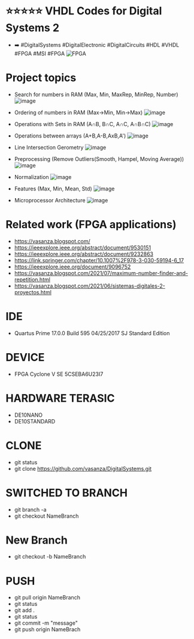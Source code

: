 # ⭐⭐⭐⭐⭐ VHDL Codes for Digital Systems 2
- ➡️ #DigitalSystems #DigitalElectronic #DigitalCircuits #HDL #VHDL #FPGA #MSI #FPGA
![FPGA](https://user-images.githubusercontent.com/12642226/126781642-cdb864f0-f16d-4d6c-a406-6fb1c45d97f5.png)

# Project topics
- Search for numbers in RAM (Max, Min, MaxRep, MinRep, Number)
 ![image](https://user-images.githubusercontent.com/12642226/131010883-2c11b969-302b-4ae7-b32b-5a4416556ee7.png)

- Ordering of numbers in RAM (Max->Min, Min->Max)
 ![image](https://user-images.githubusercontent.com/12642226/131010722-88e0e198-1dbe-483d-805b-310c9c3eb1b8.png)

- Operations with Sets in RAM (A∩B, B∩C, A∩C, A∩B∩C)
 ![image](https://user-images.githubusercontent.com/12642226/131010937-6e6963f2-cde8-433e-8d8c-171709b78d86.png)

- Operations between arrays (A+B,A-B,AxB,A')
 ![image](https://user-images.githubusercontent.com/12642226/131011041-187bfa0a-6ee0-4ed0-a79a-b96b95584ff8.png)

- Line Intersection Gerometry
 ![image](https://user-images.githubusercontent.com/12642226/144152636-46c398a8-473a-47f0-8ece-f7c19c289c89.png)

- Preprocessing (Remove Outliers(Smooth, Hampel, Moving Average))
 ![image](https://user-images.githubusercontent.com/12642226/144152689-72a09e65-bb44-47cf-bc21-6f8506cff91a.png)

- Normalization
![image](https://user-images.githubusercontent.com/12642226/144459661-f6fe16af-bbc4-49ac-92e4-7a280fb06919.png)

- Features (Max, Min, Mean, Std)
 ![image](https://user-images.githubusercontent.com/12642226/144152841-ec358e4c-e0fc-4a98-bb7c-3369c0d7ec21.png)

- Microprocessor Architecture
 ![image](https://user-images.githubusercontent.com/12642226/131011245-a7f4eaea-b8c0-47c5-9c05-54865fea3d38.png)

# Related work (FPGA applications)
- https://vasanza.blogspot.com/
- https://ieeexplore.ieee.org/abstract/document/9530151
- https://ieeexplore.ieee.org/abstract/document/9232863
- https://link.springer.com/chapter/10.1007%2F978-3-030-59194-6_17
- https://ieeexplore.ieee.org/document/9096752
- https://vasanza.blogspot.com/2021/07/maximum-number-finder-and-repetition.html
- https://vasanza.blogspot.com/2021/06/sistemas-digitales-2-proyectos.html

# IDE
- Quartus Prime 17.0.0 Build 595 04/25/2017 SJ Standard Edition

# DEVICE
- FPGA Cyclone V SE 5CSEBA6U23I7

# HARDWARE TERASIC
- DE10NANO
- DE10STANDARD

# CLONE
- git status
- git clone https://github.com/vasanza/DigitalSystems.git

# SWITCHED TO BRANCH
- git branch -a
- git checkout NameBranch

# New Branch
- git checkout -b NameBranch

# PUSH
- git pull origin NameBranch
- git status
- git add .
- git status
- git commit -m "message"
- git push origin NameBrach
